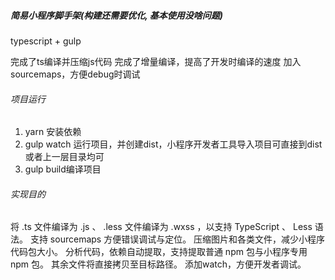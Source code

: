 ##### 简易小程序脚手架(构建还需要优化, 基本使用没啥问题)
 typescript + gulp

  完成了ts编译并压缩js代码
  完成了增量编译，提高了开发时编译的速度
  加入sourcemaps，方便debug时调试
###### 项目运行
  1. yarn 安装依赖
  2. gulp watch 运行项目，并创建dist，小程序开发者工具导入项目可直接到dist或者上一层目录均可
  3. gulp build编译项目

###### 实现目的
  将 .ts 文件编译为 .js 、 .less 文件编译为 .wxss ，以支持 TypeScript 、 Less 语法。
  支持 sourcemaps 方便错误调试与定位。
  压缩图片和各类文件，减少小程序代码包大小。
  分析代码，依赖自动提取，支持提取普通 npm 包与小程序专用 npm 包。
  其余文件将直接拷贝至目标路径。
  添加watch，方便开发者调试。